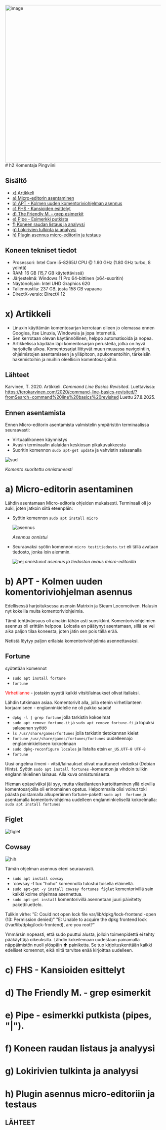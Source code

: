 <img width="811" height="509" alt="image" src="https://github.com/user-attachments/assets/8bae1a61-ef55-4dce-b65b-298cfd381b97" /># h2 Komentaja Pingviini
 
## Sisältö
* [x) Artikkeli](#x-artikkeli)
* [a) Micro-editorin asentaminen](#a-micro-editorin-asentaminen)
* [b) APT - Kolmen uuden komentoriviohjelman asennus](#b-apt---kolmen-uuden-komentoriviohjelman-asennus)
* [c) FHS - Kansioiden esittelyt](#c-fhs---kansioiden-esittelyt)
* [d) The Friendly M. - grep esimerkit](#d-the-friendly-m---grep-esimerkit)
* [e) Pipe - Esimerkki putkista](#e-pipe---esimerkki-putkista)
* [f) Koneen raudan listaus ja analyysi](#f-koneen-raudan-listaus-ja-analyysi)
* [g) Lokirivien tulkinta ja analyysi](#g-lokirivien-tulkinta-ja-analyysi)
* [h) Plugin asennus micro-editoriin ja testaus](#h-plugin-asennus-micro-editoriin-ja-testaus)

## Koneen tekniset tiedot
* Prosessori: Intel Core i5-8265U CPU @ 1.60 GHz (1.80 GHz turbo, 8 ydintä)
* RAM: 16 GB (15,7 GB käytettävissä)
* Järjestelmä: Windows 11 Pro 64-bittinen (x64-suoritin)
* Näytönohjain: Intel UHD Graphics 620
* Tallennustila: 237 GB, josta 158 GB vapaana
* DirectX-versio: DirectX 12

# x) Artikkeli

- Linuxin käyttämän komentosarjan kerrotaan olleen jo olemassa ennen Googlea, itse Linuxia, Windowsia ja jopa Internetiä.
- Sen kerrotaan olevan käytännöllinen, helppo automatisoida ja nopea.
- Artikkelissa käydään läpi komentosarjan perusteita, jotka on hyvä harjoitella ulkoa. Komentosarjat liittyvät muun muuassa navigointiin, ohjelmistojen asentamiseen ja ylläpitoon, apukomentoihin, tärkeisiin hakemistoihin ja muihin oleellisiin komentosarjoihin.

## Lähteet

Karvinen, T. 2020. Artikkeli. _Command Line Basics Revisited_. Luettavissa: https://terokarvinen.com/2020/command-line-basics-revisited/?fromSearch=command%20line%20basics%20revisited Luettu 27.8.2025.

## Ennen asentamista
Ennen Micro-editorin asentamista valmistelin ympäristön terminaalissa seuraavasti:

* Virtuaalikoneen käynnistys
* Avasin terminaalin alalaidan keskiosan pikakuvakkeesta  
* Suoritin komennon `sudo apt-get update` ja vahvistin salasanalla  

![sud](images/sud.png)

_Komento suoritettu onnistuneesti_

# a) Micro-editorin asentaminen
Lähdin asentamaan Micro-editoria ohjeiden mukaisesti. Terminaali oli jo auki, joten jatkoin siitä eteenpäin:
* Syötin komennon `sudo apt install micro`

  ![asennus](images/asennus.png)

  _Asennus onnistui_ 
  
* Seuraavaksi syötin komennon `micro testitiedosto.txt` eli tällä avataan tiedosto, jonka loin aiemmin.
  
  ![hej](images/hej.png)
  _onnistunut asennus ja tiedoston avaus micro-editorilla_
  
  
# b) APT - Kolmen uuden komentoriviohjelman asennus

Edellisessä harjoituksessa asensin Matrixin ja Steam Locomotiven. Halusin nyt kokeilla muita komentoriviohjelmia. 

Tämä tehtäväosuus oli ainakin tähän asti suosikkini. Komentoriviohjelmien asennus oli erittäin helppoa. 
Lolcatia en päätynyt asentamaan, sillä se vei aika paljon tilaa koneesta, joten jätin sen pois tällä erää.

Netistä löytyy paljon erilaisia komentoriviohjelmia asennettavaksi. 


## Fortune
syötetään komennot
* `sudo apt install fortune`
* `fortune`

<span style="color:red">Virhetilanne</span> - jostakin syystä kaikki vitsit/lainaukset olivat italiaksi. 

Lähdin tutkimaan asiaa. Komentorivit alla, jolla etenin virhetilanteen korjaamiseen - englanninkielelle ne oli pakko saada!

* `dpkg -l | grep fortune` jolla tarkistin kokoelmat
*  `sudo apt remove fortune-it` ja `sudo apt remove fortune-fi` ja lopuksi salasanan syöttö
*  `ls /usr/share/games/fortunes` jolla tarkistin tietokannan kielet
*  `fortune /usr/share/games/fortunes/fortunes` uudelleenajo englanninkieliseen kokoelmaan
*  `sudo dpkg-reconfigure locales` ja listalta etsin `en_US.UTF-8 UTF-8`
*  `fortune`

Uusi ongelma ilmeni - vitsit/lainaukset olivat muuttuneet vinkeiksi (Debian Hints). 
Syötin `sudo apt install fortunes` -komennon ja vihdoin tulikin englanninkielinen lainaus. Alla kuva onnistumisesta.

Hieman epäselväksi jäi syy, mutta vikatilanteen kartoittaminen yllä olevilla komentosarjoilla oli erinomainen opetus. Helpommalla olisi voinut toki päästä poistamalla alkuperäinen fortune-paketti `sudo apt  fortune` ja asentamalla komentoriviohjelma uudelleen englanninkielisellä kokoelmalla: `sudo apt install fortunes`

## Figlet

![figlet](images/figlet.png) 

## Cowsay
 ![hih](images/hih.png) 

Tämän ohjelman asennus eteni seuraavasti.
* `sudo apt install cowsay`
* `cowsay -f tux "hoho" komennolla tulostui toisella eläimellä.
* `sudo apt-get -y install cowsay fortunes figlet` komentorivillä sain kaikki kolme ohjelmaa asennettua. 
* `sudo apt-get install` komentorivillä asennetaan juuri päivitetty pakettiluettelo.

Tulikin virhe:
"E: Could not open lock file var/lib/dpkg/lock-frontend -open (13: Permission denied)"
"E: Unable to acquire the dpkg frontend lock (/var/lib/dpkg/lock-frontend), are you root?"

Ymmärsin nopeasti, että sudo puuttui alusta, jolloin toimenpidettä ei tehty pääkäyttäjä oikeuksilla. Lähdin kokeilemaan uudestaan painamalla näppäimistön nuoli ylöspäin ⬆ painiketta. Se tuo kirjoituskenttään kaikki edelliset komennot, eikä niitä tarvitse enää kirjoittaa uudelleen.


# c) FHS - Kansioiden esittelyt

# d) The Friendly M. - grep esimerkit
# e) Pipe - esimerkki putkista (pipes, "|").
# f) Koneen raudan listaus ja analyysi
# g) Lokirivien tulkinta ja analyysi
# h) Plugin asennus micro-editoriin ja testaus



## LÄHTEET





